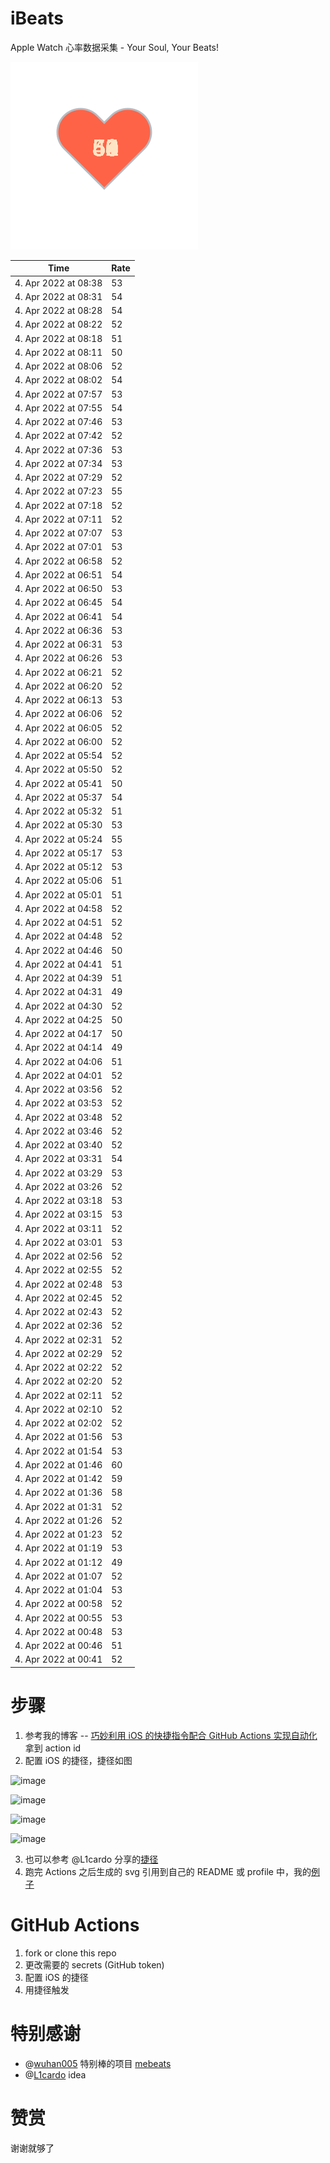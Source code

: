 # iBeats
Apple Watch 心率数据采集 - Your Soul, Your Beats!

![](./files/heart.svg)

<!--START_SECTION:my_heart_rate-->
| Time | Rate | 
 | ---- | ---- | 
| 4. Apr 2022 at 08:38 | 53 |
| 4. Apr 2022 at 08:31 | 54 |
| 4. Apr 2022 at 08:28 | 54 |
| 4. Apr 2022 at 08:22 | 52 |
| 4. Apr 2022 at 08:18 | 51 |
| 4. Apr 2022 at 08:11 | 50 |
| 4. Apr 2022 at 08:06 | 52 |
| 4. Apr 2022 at 08:02 | 54 |
| 4. Apr 2022 at 07:57 | 53 |
| 4. Apr 2022 at 07:55 | 54 |
| 4. Apr 2022 at 07:46 | 53 |
| 4. Apr 2022 at 07:42 | 52 |
| 4. Apr 2022 at 07:36 | 53 |
| 4. Apr 2022 at 07:34 | 53 |
| 4. Apr 2022 at 07:29 | 52 |
| 4. Apr 2022 at 07:23 | 55 |
| 4. Apr 2022 at 07:18 | 52 |
| 4. Apr 2022 at 07:11 | 52 |
| 4. Apr 2022 at 07:07 | 53 |
| 4. Apr 2022 at 07:01 | 53 |
| 4. Apr 2022 at 06:58 | 52 |
| 4. Apr 2022 at 06:51 | 54 |
| 4. Apr 2022 at 06:50 | 53 |
| 4. Apr 2022 at 06:45 | 54 |
| 4. Apr 2022 at 06:41 | 54 |
| 4. Apr 2022 at 06:36 | 53 |
| 4. Apr 2022 at 06:31 | 53 |
| 4. Apr 2022 at 06:26 | 53 |
| 4. Apr 2022 at 06:21 | 52 |
| 4. Apr 2022 at 06:20 | 52 |
| 4. Apr 2022 at 06:13 | 53 |
| 4. Apr 2022 at 06:06 | 52 |
| 4. Apr 2022 at 06:05 | 52 |
| 4. Apr 2022 at 06:00 | 52 |
| 4. Apr 2022 at 05:54 | 52 |
| 4. Apr 2022 at 05:50 | 52 |
| 4. Apr 2022 at 05:41 | 50 |
| 4. Apr 2022 at 05:37 | 54 |
| 4. Apr 2022 at 05:32 | 51 |
| 4. Apr 2022 at 05:30 | 53 |
| 4. Apr 2022 at 05:24 | 55 |
| 4. Apr 2022 at 05:17 | 53 |
| 4. Apr 2022 at 05:12 | 53 |
| 4. Apr 2022 at 05:06 | 51 |
| 4. Apr 2022 at 05:01 | 51 |
| 4. Apr 2022 at 04:58 | 52 |
| 4. Apr 2022 at 04:51 | 52 |
| 4. Apr 2022 at 04:48 | 52 |
| 4. Apr 2022 at 04:46 | 50 |
| 4. Apr 2022 at 04:41 | 51 |
| 4. Apr 2022 at 04:39 | 51 |
| 4. Apr 2022 at 04:31 | 49 |
| 4. Apr 2022 at 04:30 | 52 |
| 4. Apr 2022 at 04:25 | 50 |
| 4. Apr 2022 at 04:17 | 50 |
| 4. Apr 2022 at 04:14 | 49 |
| 4. Apr 2022 at 04:06 | 51 |
| 4. Apr 2022 at 04:01 | 52 |
| 4. Apr 2022 at 03:56 | 52 |
| 4. Apr 2022 at 03:53 | 52 |
| 4. Apr 2022 at 03:48 | 52 |
| 4. Apr 2022 at 03:46 | 52 |
| 4. Apr 2022 at 03:40 | 52 |
| 4. Apr 2022 at 03:31 | 54 |
| 4. Apr 2022 at 03:29 | 53 |
| 4. Apr 2022 at 03:26 | 52 |
| 4. Apr 2022 at 03:18 | 53 |
| 4. Apr 2022 at 03:15 | 53 |
| 4. Apr 2022 at 03:11 | 52 |
| 4. Apr 2022 at 03:01 | 53 |
| 4. Apr 2022 at 02:56 | 52 |
| 4. Apr 2022 at 02:55 | 52 |
| 4. Apr 2022 at 02:48 | 53 |
| 4. Apr 2022 at 02:45 | 52 |
| 4. Apr 2022 at 02:43 | 52 |
| 4. Apr 2022 at 02:36 | 52 |
| 4. Apr 2022 at 02:31 | 52 |
| 4. Apr 2022 at 02:29 | 52 |
| 4. Apr 2022 at 02:22 | 52 |
| 4. Apr 2022 at 02:20 | 52 |
| 4. Apr 2022 at 02:11 | 52 |
| 4. Apr 2022 at 02:10 | 52 |
| 4. Apr 2022 at 02:02 | 52 |
| 4. Apr 2022 at 01:56 | 53 |
| 4. Apr 2022 at 01:54 | 53 |
| 4. Apr 2022 at 01:46 | 60 |
| 4. Apr 2022 at 01:42 | 59 |
| 4. Apr 2022 at 01:36 | 58 |
| 4. Apr 2022 at 01:31 | 52 |
| 4. Apr 2022 at 01:26 | 52 |
| 4. Apr 2022 at 01:23 | 52 |
| 4. Apr 2022 at 01:19 | 53 |
| 4. Apr 2022 at 01:12 | 49 |
| 4. Apr 2022 at 01:07 | 52 |
| 4. Apr 2022 at 01:04 | 53 |
| 4. Apr 2022 at 00:58 | 52 |
| 4. Apr 2022 at 00:55 | 53 |
| 4. Apr 2022 at 00:48 | 53 |
| 4. Apr 2022 at 00:46 | 51 |
| 4. Apr 2022 at 00:41 | 52 |

<!--END_SECTION:my_heart_rate-->

# 步骤
1. 参考我的博客 -- [巧妙利用 iOS 的快捷指令配合 GitHub Actions 实现自动化](https://github.com/yihong0618/gitblog/issues/198) 拿到 action id
2. 配置 iOS 的捷径，捷径如图

![image](https://user-images.githubusercontent.com/15976103/122154218-0db0b480-ce97-11eb-93bb-5aec07c558dc.png)

![image](https://user-images.githubusercontent.com/15976103/122154236-186b4980-ce97-11eb-8e4b-70551a0391ae.png)

![image](https://user-images.githubusercontent.com/15976103/122154268-2d47dd00-ce97-11eb-902e-3acf292265a9.png)

![image](https://user-images.githubusercontent.com/15976103/122174055-fa144680-ceb4-11eb-9be2-3eb83cd516f7.png)

3. 也可以参考 @L1cardo 分享的[捷径](https://www.icloud.com/shortcuts/6ab6047b459c41ad822ad6b94b1c03d4)
4. 跑完 Actions 之后生成的 svg 引用到自己的 README 或 profile 中，我的[例子](https://github.com/yihong0618) 

# GitHub Actions

1. fork or clone this repo
2. 更改需要的 secrets (GitHub token)
3. 配置 iOS 的捷径
4. 用捷径触发

# 特别感谢
- @[wuhan005](https://github.com/wuhan005) 特别棒的项目 [mebeats](https://github.com/wuhan005/mebeats)
- @[L1cardo](https://github.com/L1cardo) idea

# 赞赏
谢谢就够了
